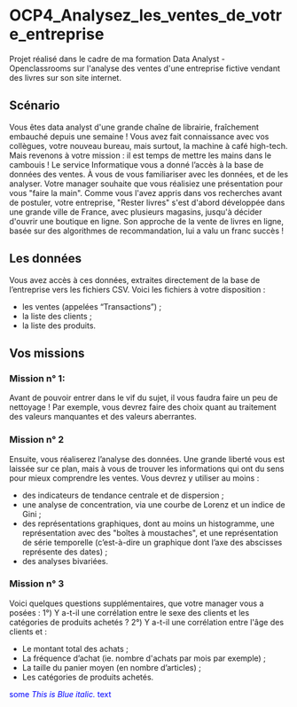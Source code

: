 # OCP4_Analysez_les_ventes_de_votre_entreprise
Projet réalisé dans le cadre de ma formation Data Analyst - Openclassrooms sur l'analyse des ventes d'une entreprise fictive vendant des livres sur son site internet.

## Scénario
Vous êtes data analyst d'une grande chaîne de librairie, fraîchement embauché depuis une semaine ! Vous avez fait connaissance avec vos collègues, votre nouveau bureau, mais surtout, la machine à café high-tech. Mais revenons à votre mission : il est temps de mettre les mains dans le cambouis ! Le service Informatique vous a donné l’accès à la base de données des ventes. À vous de vous familiariser avec les données, et de les analyser. Votre manager souhaite que vous réalisiez une présentation pour vous "faire la main".
Comme vous l'avez appris dans vos recherches avant de postuler, votre entreprise, "Rester livres" s'est d'abord développée dans une grande ville de France, avec plusieurs magasins, jusqu'à décider d'ouvrir une boutique en ligne. Son approche de la vente de livres en ligne, basée sur des algorithmes de recommandation, lui a valu un franc succès !

## Les données
Vous avez accès à ces données, extraites directement de la base de l’entreprise vers les fichiers CSV. Voici les fichiers à votre disposition :
- les ventes (appelées “Transactions”) ;
- la liste des clients ;
- la liste des produits.

## Vos missions
### Mission n° 1:
Avant de pouvoir entrer dans le vif du sujet, il vous faudra faire un peu de nettoyage ! Par exemple, vous devrez faire des choix quant au traitement des valeurs manquantes et des valeurs aberrantes.

### Mission n° 2
Ensuite, vous réaliserez l’analyse des données. Une grande liberté vous est laissée sur ce plan, mais à vous de trouver les informations qui ont du sens pour mieux comprendre les ventes. Vous devrez y utiliser au moins :
- des indicateurs de tendance centrale et de dispersion ;
- une analyse de concentration, via une courbe de Lorenz et un indice de Gini ;
- des représentations graphiques, dont au moins un histogramme, une représentation avec des "boîtes à moustaches", et une représentation de série temporelle (c’est-à-dire un graphique dont l’axe des abscisses représente des dates) ;
- des analyses bivariées.

### Mission n° 3
Voici quelques questions supplémentaires, que votre manager vous a posées :
1°) Y a-t-il une corrélation entre le sexe des clients et les catégories de produits achetés ?
2°) Y a-t-il une corrélation entre l'âge des clients et :
- Le montant total des achats ;
- La fréquence d’achat (ie. nombre d'achats par mois par exemple) ;
- La taille du panier moyen (en nombre d’articles) ;
- Les catégories de produits achetés.

<span style="color:blue">some *This is Blue italic.* text</span>
